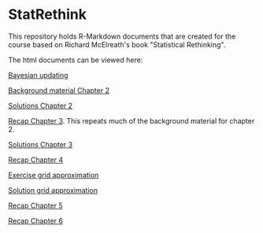 # StatRethink
This repository holds R-Markdown documents that are created for the course based on Richard McElreath's book "Statistical Rethinking".

The html documents can be viewed here:

[Bayesian updating](https://htmlpreview.github.io/?https://raw.githubusercontent.com/gbiele/StatRethink/master/Chapter1/ExplainBayes.html?token=GHSAT0AAAAAABQGBEQA3DXJNLRBN4SSIWY4YQUSWBQ)

[Background material Chapter 2](https://htmlpreview.github.io/?https://raw.githubusercontent.com/gbiele/StatRethink/master/Chapter2/Chapter2BG.html?token=GHSAT0AAAAAABQGBEQA3DXJNLRBN4SSIWY4YQUSWBQ)

[Solutions Chapter 2](https://htmlpreview.github.io/?https://raw.githubusercontent.com/gbiele/StatRethink/master/Chapter2/Chapter2.html?token=GHSAT0AAAAAABQGBEQA3DXJNLRBN4SSIWY4YQUSWBQ)

[Recap Chapter 3](https://htmlpreview.github.io/?https://raw.githubusercontent.com/gbiele/StatRethink/master/Chapter3/Chapter3Recap.html?token=GHSAT0AAAAAABQGBEQA3DXJNLRBN4SSIWY4YQUSWBQ). This repeats much of the background material for chapter 2.

[Solutions Chapter 3](https://htmlpreview.github.io/?https://raw.githubusercontent.com/gbiele/StatRethink/master/Chapter3/Chapter3.html?token=GHSAT0AAAAAABQGBEQA3DXJNLRBN4SSIWY4YQUSWBQ)

[Recap Chapter 4](https://htmlpreview.github.io/?https://raw.githubusercontent.com/gbiele/StatRethink/master/Chapter4/Chapter4Recap.html?token=GHSAT0AAAAAABQGBEQA3DXJNLRBN4SSIWY4YQUSWBQ)

[Exercise grid approximation](https://htmlpreview.github.io/?https://raw.githubusercontent.com/gbiele/StatRethink/master/Chapter4/BayesGrid.html?token=GHSAT0AAAAAABQGBEQA3DXJNLRBN4SSIWY4YQUSWBQ)

[Solution grid approximation](https://htmlpreview.github.io/?https://raw.githubusercontent.com/gbiele/StatRethink/master/Chapter4/BayesGridWithSol.html?token=GHSAT0AAAAAABQGBEQA3DXJNLRBN4SSIWY4YQUSWBQ)

[Recap Chapter 5](https://htmlpreview.github.io/?https://raw.githubusercontent.com/gbiele/StatRethink/master/Chapter5/RecapChapter5.html?token=GHSAT0AAAAAABQGBEQA3DXJNLRBN4SSIWY4YQUSWBQ)

[Recap Chapter 6](https://htmlpreview.github.io/?https://raw.githubusercontent.com/gbiele/StatRethink/master/Chapter6/RecapChapter6.html?token=GHSAT0AAAAAABQGBEQA3DXJNLRBN4SSIWY4YQUSWBQ)
